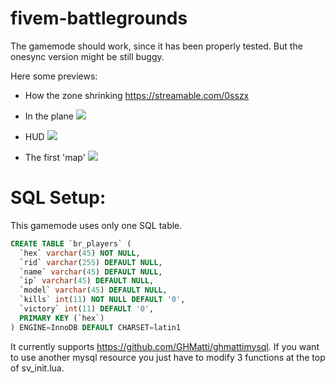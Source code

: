 # fivem-battlegrounds

The gamemode should work, since it has been properly tested.
But the onesync version might be still buggy.

Here some previews:
- How the zone shrinking
https://streamable.com/0sszx

- In the plane
![](https://i.imgur.com/EImiZoF.jpg)

- HUD
![](https://a.uguu.se/nWsNIZFa0NRm_unknown.png)

- The first 'map'
![](https://i.imgur.com/rfW9PXb.png)

# SQL Setup:
This gamemode uses only one SQL table.

```sql
CREATE TABLE `br_players` (
  `hex` varchar(45) NOT NULL,
  `rid` varchar(255) DEFAULT NULL,
  `name` varchar(45) DEFAULT NULL,
  `ip` varchar(45) DEFAULT NULL,
  `model` varchar(45) DEFAULT NULL,
  `kills` int(11) NOT NULL DEFAULT '0',
  `victory` int(11) DEFAULT '0',
  PRIMARY KEY (`hex`)
) ENGINE=InnoDB DEFAULT CHARSET=latin1
```

It currently supports https://github.com/GHMatti/ghmattimysql.
If you want to use another mysql resource you just have to modify 3 functions at the top of sv_init.lua.
